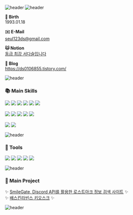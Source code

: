
<!--
**tjektmf/tjektmf** is a ✨ _special_ ✨ repository because its `README.md` (this file) appears on your GitHub profile.

Here are some ideas to get you started:

- 🔭 I’m currently working on ...
- 🌱 I’m currently learning ...
- 👯 I’m looking to collaborate on ...
- 🤔 I’m looking for help with ...
- 💬 Ask me about ...
- 📫 How to reach me: ...
- 😄 Pronouns: ...
- ⚡ Fun fact: ...
-->

![header](https://capsule-render.vercel.app/api?type=waving&color=gradient&customColorList=6&text=✨%20서다슬&animation=scaleIn&fontSize=25&fontColor=8a2be2&height=100&fontAlign=12&fontAlignY=80)
![header](https://capsule-render.vercel.app/api?type=rect&color=gradient&height=3)

**🎂 Birth** <br>
1993.01.18

**✉️ E-Mail**<br>
seul123ds@gmail.com

**🐱 Notion**<br>
[동급 최강 서다슬입니다](https://sticky-aster-0ff.notion.site/4857e2745e314bd7bbf82de9add1c30d?pvs=4)

**📝 Blog**<br>
https://ds0106855.tistory.com/

![header](https://capsule-render.vercel.app/api?type=rect&color=gradient&height=3)

### 📚 Main Skills
<div display="flex">
   	<img src="https://img.shields.io/badge/Java-007396?style=for-the-badge&logo=Java&logoColor=white">
	<img src="https://img.shields.io/badge/Spring-6DB33F?style=for-the-badge&logo=Spring&logoColor=white">
	<img src="https://img.shields.io/badge/Mybatis-000000?style=for-the-badge&logo=Mybatis&logoColor=white">
	<img src="https://img.shields.io/badge/Csharp-9932cc?style=for-the-badge&logo=C#&logoColor=white">
	<img src="https://img.shields.io/badge/.NET-8a2be2?style=for-the-badge&logo=.NET&logoColor=white">
	<img src="https://img.shields.io/badge/node.js-008000?style=for-the-badge&logo=node.js&logoColor=white">
 	<br>
 	<br>
 	<img src="https://img.shields.io/badge/HTML5-E34F26?style=for-the-badge&logo=HTML5&logoColor=white">
	<img src="https://img.shields.io/badge/CSS3-1572B6?style=for-the-badge&logo=CSS3&logoColor=white">
	<img src="https://img.shields.io/badge/JavaScript-F7DF1E?style=for-the-badge&logo=JavaScript&logoColor=white">
	<img src="https://img.shields.io/badge/jQuery-0769AD?style=for-the-badge&logo=jQuery&logoColor=white">
	<img src="https://img.shields.io/badge/react-61DAFB?style=for-the-badge&logo=react&logoColor=ffffff">
	<br>
	<br>
	<img src="https://img.shields.io/badge/Oracle-F80000?style=for-the-badge&logo=Oracle&logoColor=white">
	<img src="https://img.shields.io/badge/SQLite-00bfff?style=for-the-badge&logo=SQLite&logoColor=white">
</div>

![header](https://capsule-render.vercel.app/api?type=rect&color=gradient&height=3)

### 🔨 Tools
<div display="flex">
	<img src="https://img.shields.io/badge/Eclipse-2C2255?style=for-the-badge&logo=Eclipse&logoColor=white">
	<img src="https://img.shields.io/badge/Visual%20Studio-8a2be2?style=for-the-badge&logo=VisualStudio&logoColor=white">
 	<img src="https://img.shields.io/badge/Visual%20Studio%20Code-007ACC?style=for-the-badge&logo=Vscode&logoColor=white">
 	<img src="https://img.shields.io/badge/Tomcat-F8DC75?style=for-the-badge&logo=ApacheTomcat&logoColor=white">
 	<img src="https://img.shields.io/badge/GitHub-181717?style=for-the-badge&logo=GitHub&logoColor=white">

![header](https://capsule-render.vercel.app/api?type=rect&color=gradient&height=3)

### 📖 Main Project

✨ [SmileGate, Discord API를 활용한 로스트아크 정보 검색 사이트](https://github.com/PigKidney/miracle_project) ✨
<br>
✨ [배스킨라빈스 키오스크](https://github.com/tjektmf/Project-KIOSK) ✨

![header](https://capsule-render.vercel.app/api?type=rect&color=gradient&height=3)
